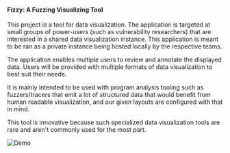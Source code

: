 #### Fizzy: A Fuzzing Visualizing Tool

This project is a tool for data visualization. The application is targeted at small groups of power-users (such as vulnerability researchers) that are interested in a shared data visualization instance. This application is meant to be ran as a private instance being hosted locally by the respective teams.

The application enables multiple users to review and annotate the displayed data. Users will be provided with multiple formats of data visualization to best suit their needs.

It is mainly intended to be used with program analysis tooling such as fuzzers/tracers that emit a lot of structured data that would benefit from human readable visualization, and our given layouts are configured with that in mind.

This tool is innovative because such specialized data visualization tools are rare and aren't commonly used for the most part.

![Demo](/imgs/demo.gif)
